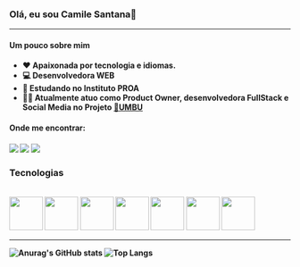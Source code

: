 
### Olá, eu sou Camile Santana👋

<hr>

<h4> Um pouco sobre mim <h4/>
   <ul>
      <li>❤️ Apaixonada por tecnologia e idiomas. </li>
      <li> 💻 Desenvolvedora WEB </li>
      <li> 💙 Estudando no Instituto PROA</li>
      <li> 👩‍💻 Atualmente atuo como Product Owner, desenvolvedora FullStack e Social Media no Projeto <a href ="https://github.com/sejaumbu">🌿UMBU <a/> </li>
    </ul>

  <h4> Onde me encontrar: <h4/>
      <div> 
            <a href="https://instagram.com/voidmile" target="_blank"><img src="https://img.shields.io/badge/-Instagram-%23E4405F?style=for-the-badge&logo=instagram&logoColor=white" target="_blank"></a>
            <a href = "mailto:camilesantana21@gmail.com"><img src="https://img.shields.io/badge/-Gmail-%23333?style=for-the-badge&logo=gmail&logoColor=white" target="_blank"></a>
            <a href="https://www.linkedin.com/in/camile-santana-644366202/" target="_blank"><img src="https://img.shields.io/badge/-LinkedIn-%230077B5?style=for-the-badge&logo=linkedin&logoColor=white" target="_blank"></a>   
      </div>

  <h3> Tecnologias </h3>
  <div style="display: inline_block"><br>
  <img width = 60px src="https://cdn.jsdelivr.net/gh/devicons/devicon/icons/html5/html5-original-wordmark.svg" />
  <img width = 60px src="https://cdn.jsdelivr.net/gh/devicons/devicon/icons/css3/css3-original-wordmark.svg" />
  <img width = 60px src="https://cdn.jsdelivr.net/gh/devicons/devicon/icons/sass/sass-original.svg" />
  <img width = 60px src="https://cdn.jsdelivr.net/gh/devicons/devicon/icons/javascript/javascript-original.svg" />
  <img width = 60px src="https://cdn.jsdelivr.net/gh/devicons/devicon/icons/react/react-original-wordmark.svg" />        
  <img width = 60px src="https://cdn.jsdelivr.net/gh/devicons/devicon/icons/java/java-original-wordmark.svg" />
  <img width = 60px src="https://cdn.jsdelivr.net/gh/devicons/devicon/icons/python/python-original.svg"/>
  
            
            

  <hr>

  

  ![Anurag's GitHub stats](https://github-readme-stats.vercel.app/api?username=ichcamile\&rank_icon=github)
  ![Top Langs](https://github-readme-stats.vercel.app/api/top-langs/?username=ichcamile\&layout=compact)

